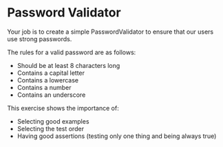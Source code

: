 # Password Validator

Your job is to create a simple PasswordValidator to ensure that our users use strong passwords.

The rules for a valid password are as follows:

- Should be at least 8 characters long
- Contains a capital letter
- Contains a lowercase
- Contains a number
- Contains an underscore

This exercise shows the importance of:
- Selecting good examples
- Selecting the test order
- Having good assertions (testing only one thing and being always true)